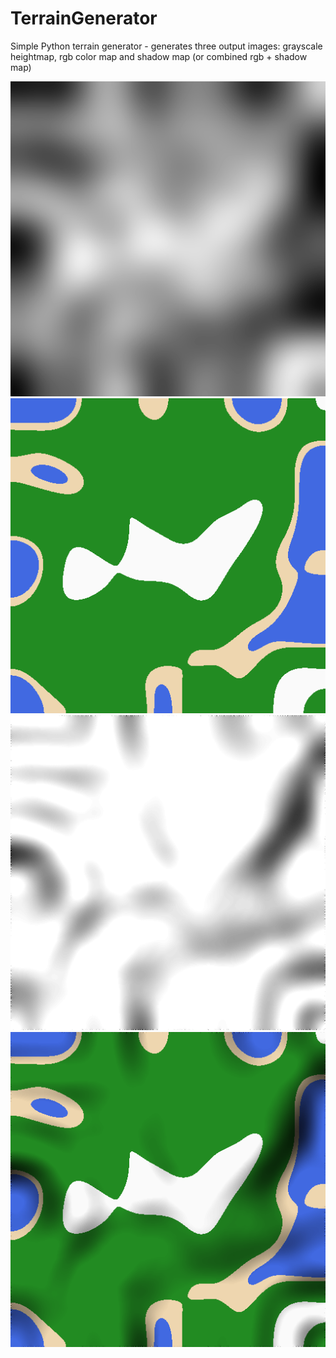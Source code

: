# TerrainGenerator
Simple Python terrain generator - generates three output images: grayscale heightmap, rgb color map and shadow map (or combined rgb + shadow map)

<img src="./terrain_height.png">

<img src="./color_map.png">

<img src="./terrain_shadow.png">

<img src="./terrain_color.png">



